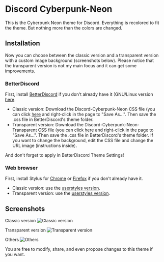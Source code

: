 # Discord Cyberpunk-Neon

This is the Cyberpunk Neon theme for Discord. Everything is recolored to fit the theme. But nothing more than the colors are changed.

## Installation
Now you can choose between the classic version and a transparent version with a custom image background (screenshots below). Please notice that the transparent version is not my main focus and it can get some improvements.

### BetterDiscord
First, install [BetterDiscord](https://github.com/rauenzi/BetterDiscordApp/releases) if you don't already have it (GNU/Linux version [here](https://gist.github.com/ObserverOfTime/d7e60eb9aa7fe837545c8cb77cf31172).

* Classic version: Download the Discord-Cyberpunk-Neon CSS file (you can click [here](https://raw.githubusercontent.com/Roboron3042/Cyberpunk-Neon/master/CSS/discord/Discord-Cyberpunk-Neon.theme.css) and right-click in the page to "Save As...". Then save the .css file in BetterDiscord's theme folder.
* Transparent version: Download the Discord-Cyberpunk-Neon-Transparent CSS file (you can click [here](https://raw.githubusercontent.com/Roboron3042/Cyberpunk-Neon/master/CSS/discord/Discord-Cyberpunk-Neon-Transparent.theme.css) and right-click in the page to "Save As...". Then save the .css file in BetterDiscord's theme folder. If you want to change the background, edit the CSS file and change the URL image (instructions inside).

And don't forget to apply in BetterDiscord Theme Settings!

### Web browser
First, install Stylus for [Chrome](https://chrome.google.com/webstore/detail/stylus/clngdbkpkpeebahjckkjfobafhncgmne) or [Firefox](https://addons.mozilla.org/es/firefox/addon/styl-us/) if you don't already have it.

* Classic version: use the [userstyles version](https://userstyles.org/styles/174712/discord-cyberpunk-neon).
* Transparent version: use the [userstyles version](https://userstyles.org/styles/176407/discord-cyberpunk-neon-transparent).

## Screenshots 

Classic version
![Classic version](https://raw.githubusercontent.com/Roboron3042/Cyberpunk-Neon/master/CSS/discord/screenshots/discord-cyberpunk-neon-classic.png)

Transparent version
![Transparent version](https://raw.githubusercontent.com/Roboron3042/Cyberpunk-Neon/master/CSS/discord/screenshots/discord-cyberpunk-neon-transparent.png)

Others
![Others](https://raw.githubusercontent.com/Roboron3042/Cyberpunk-Neon/master/CSS/discord/screenshots/discord-popurri.png)

You are free to modify, share, and even propose changes to this theme if you want.
